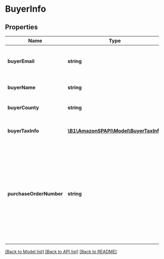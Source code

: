 # BuyerInfo

## Properties
Name | Type | Description | Notes
------------ | ------------- | ------------- | -------------
**buyerEmail** | **string** | The anonymized email address of the buyer. | [optional] 
**buyerName** | **string** | The name of the buyer. | [optional] 
**buyerCounty** | **string** | The county of the buyer. | [optional] 
**buyerTaxInfo** | [**\B1\AmazonSPAPI\Model\BuyerTaxInfo**](BuyerTaxInfo.md) | Tax information about the buyer. | [optional] 
**purchaseOrderNumber** | **string** | The purchase order (PO) number entered by the buyer at checkout. Returned only for orders where the buyer entered a PO number at checkout. | [optional] 

[[Back to Model list]](../README.md#documentation-for-models) [[Back to API list]](../README.md#documentation-for-api-endpoints) [[Back to README]](../README.md)


